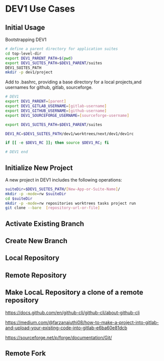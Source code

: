 # DEV1 Use Cases

## Initial Usage

Bootstrapping DEV1

~~~ bash
# define a parent directory for application suites
cd top-level-dir
export DEV1_PARENT_PATH=$(pwd)
export DEV1_SUITES_PATH=$DEV1_PARENT/suites
DEV1_SUITES_PATH
mkdir -p dev1/project
~~~

Add to .bashrc, providing a base directory for a local projects,and usernames for github, gitlab, sourceforge.

~~~ bash
# DEV1
export DEV1_PARENT=[parent]
export DEV1_GITLAB_USERNAME=[gitlab-username]
export DEV1_GITHUB_USERNAME=[github-username]
export DEV1_SOURCEFORGE_USERNAME=[sourceforge-username]

export DEV1_SUITES_PATH=$DEV1_PARENT/suites

DEV1_RC=$DEV1_SUITES_PATH/dev1/worktrees/next/dev1/dev1rc

if [[ -e $DEV1_RC ]]; then source $DEV1_RC; fi

# DEV1 end
~~~

## Initialize New Project

A new project in DEV1 includes the following operations:

~~~ bash
suiteDir=$DEV1_SUITES_PATH/[New-App-or-Suite-Name]/
mkdir -p -mode=rw $suiteDir
cd $suiteDir
mkdir -p -mode=rw repositories worktrees tasks project run
git clone --bare  [repository-url-or-file]

~~~

## Activate Existing Branch

## Create New Branch

## Local Repository

## Remote Repository

## Make LocaL Repository a clone of a remote repository

<https://docs.github.com/en/github-cli/github-cli/about-github-cli>

<https://medium.com/@farzanajuthi08/how-to-make-a-project-into-gitlab-and-upload-your-existing-code-into-gitlab-e6ba60e81dcb>

<https://sourceforge.net/p/forge/documentation/Git/>

## Remote Fork
